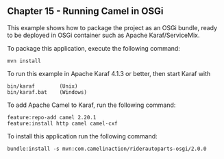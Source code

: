 Chapter 15 - Running Camel in OSGi
--------------------------

This example shows how to package the project as an OSGi bundle, ready to be deployed
in OSGi container such as Apache Karaf/ServiceMix.

To package this application, execute the following command:

    mvn install

To run this example in Apache Karaf 4.1.3 or better, then start Karaf with

    bin/karaf        (Unix)
    bin/karaf.bat    (Windows)

To add Apache Camel to Karaf, run the following command:

    feature:repo-add camel 2.20.1
    feature:install http camel camel-cxf

To install this application run the following command:

    bundle:install -s mvn:com.camelinaction/riderautoparts-osgi/2.0.0

